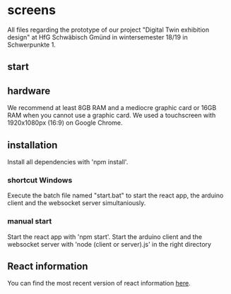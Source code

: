 # screens
All files regarding the prototype of our project "Digital Twin exhibition design" at HfG Schwäbisch Gmünd in wintersemester 18/19 in Schwerpunkte 1.

## start

## hardware
We recommend at least 8GB RAM and a mediocre graphic card or 16GB RAM when you cannot use a graphic card. We used a touchscreen with 1920x1080px (16:9) on Google Chrome.

## installation
Install all dependencies with 'npm install'.

### shortcut Windows
Execute the batch file named "start.bat" to start the react app, the arduino client and the websocket server simultaniously.

### manual start
Start the react app with 'npm start'.
Start the arduino client and the websocket server with 'node (client or server).js' in the right directory

## React information
You can find the most recent version of react information [here](https://github.com/facebook/create-react-app/blob/master/packages/react-scripts/template/README.md).
